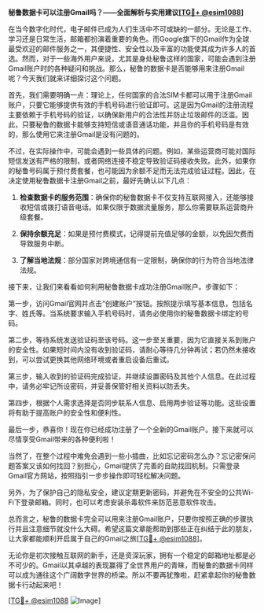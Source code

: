 **秘鲁数据卡可以注册Gmail吗？——全面解析与实用建议[[TG💪+ @esim1088](https://t.me/s/esim1088)]**

在当今数字化时代，电子邮件已成为人们生活中不可或缺的一部分。无论是工作、学习还是日常生活，邮箱都扮演着重要的角色。而Google旗下的Gmail作为全球最受欢迎的邮件服务之一，其便捷性、安全性以及丰富的功能使其成为许多人的首选。然而，对于一些海外用户来说，尤其是身处秘鲁这样的国家，可能会遇到注册Gmail账户时的各种疑问和挑战。那么，秘鲁的数据卡是否能够用来注册Gmail呢？今天我们就来详细探讨这个问题。

首先，我们需要明确一点：理论上，任何国家的合法SIM卡都可以用于注册Gmail账户，只要它能够提供有效的手机号码进行验证即可。这是因为Gmail的注册流程主要依赖于手机号码的验证，以确保新用户的合法性并防止垃圾邮件的泛滥。因此，只要秘鲁的数据卡能够支持短信或语音通话功能，并且你的手机号码是有效的，那么使用它来注册Gmail是没有问题的。

不过，在实际操作中，可能会遇到一些具体的问题。例如，某些运营商可能对国际短信发送有严格的限制，或者网络连接不稳定导致验证码接收失败。此外，如果你的秘鲁号码属于预付费套餐，也可能因为余额不足而无法完成验证过程。因此，在决定使用秘鲁数据卡注册Gmail之前，最好先确认以下几点：

1. **检查数据卡的服务范围**：确保你的秘鲁数据卡不仅支持互联网接入，还能够接收短信或拨打语音电话。如果仅限于数据流量服务，那么你需要联系运营商升级套餐。
   
2. **保持余额充足**：如果是预付费模式，记得提前充值足够的金额，以免因欠费而导致服务中断。

3. **了解当地法规**：部分国家对跨境通信有一定限制，确保你的行为符合当地法律法规。

接下来，让我们来看看如何利用秘鲁数据卡成功注册Gmail账户。步骤如下：

第一步，访问Gmail官网并点击“创建账户”按钮。按照提示填写基本信息，包括名字、姓氏等。当系统要求输入手机号码时，请务必使用你的秘鲁数据卡绑定的号码。

第二步，等待系统发送验证码至该号码。这一步至关重要，因为它直接关系到账户的安全性。如果短时间内没有收到验证码，请耐心等待几分钟再试；若仍然未接收到，可以尝试更换其他网络环境或者重启设备后重试。

第三步，输入收到的验证码完成验证，并继续设置密码及其他个人信息。在此过程中，请务必牢记所设密码，并妥善保管好相关资料以防丢失。

第四步，根据个人需求选择是否同步联系人信息、启用两步验证等功能。这些设置将有助于提高账户的安全性和便利性。

最后一步，恭喜你！现在你已经成功注册了一个全新的Gmail账户。接下来就可以尽情享受Gmail带来的各种便利啦！

当然了，在整个过程中难免会遇到一些小插曲，比如忘记密码怎么办？忘记密保问题答案又该如何找回？别担心，Gmail提供了完善的自助找回机制。只需登录Gmail官方网站，按照指引一步步操作即可轻松解决问题。

另外，为了保护自己的隐私安全，建议定期更新密码，并避免在不安全的公共Wi-Fi下登录邮箱。同时，也可以考虑安装杀毒软件来防范恶意软件攻击。

总而言之，秘鲁的数据卡完全可以用来注册Gmail账户，只要你按照正确的步骤执行并且注意细节就没什么大碍。希望这篇文章能帮助到那些正在纠结于此的朋友，让大家都能顺利开启属于自己的Gmail之旅[[TG💪+ @esim1088](https://t.me/s/esim1088)]。

无论你是初次接触互联网的新手，还是资深玩家，拥有一个稳定的邮箱地址都是必不可少的。Gmail以其卓越的表现赢得了全世界用户的青睐，而秘鲁的数据卡同样可以成为通往这个广阔数字世界的桥梁。所以不要再犹豫啦，赶紧拿起你的秘鲁数据卡行动起来吧！

[[TG💪+ @esim1088](https://t.me/s/esim1088) ![Image](https://i.postimg.cc/4NQfJmqS/Snipaste-2025-05-13-00-14-12.png)]